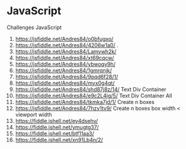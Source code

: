 # JavaScript
Challenges JavaScript

 1. https://jsfiddle.net/Andres84/o0bfugxo/
 2. https://jsfiddle.net/Andres84/4206w1a0/ . 
 3. https://jsfiddle.net/Andres84/Lamvwh2k/
 4. https://jsfiddle.net/Andres84/xt69cqcw/
 5. https://jsfiddle.net/Andres84/ybwoqy9h/
 6. https://jsfiddle.net/Andres84/1gmrqnjk/
 7. https://jsfiddle.net/Andres84/9pqd6f28/1/
 8. https://jsfiddle.net/Andres84/mvx0g4qt/
 9. https://jsfiddle.net/Andres84/shd87j8z/14/ Text Div Container
 10. https://jsfiddle.net/Andres84/e9c2L4jg/5/ Text Div Container All
 11. https://jsfiddle.net/Andres84/tkmka7jd/1/ Create n boxes 
 12. https://jsfiddle.net/Andres84/7hzv1tv9/  Create n boxes  box width < viewport width
 13. https://fiddle.jshell.net/ey4dsehv/
 14. https://fiddle.jshell.net/ymugtg37/
 15. https://fiddle.jshell.net/btf11aa3/
 16. https://fiddle.jshell.net/xn91Lb4n/2/
